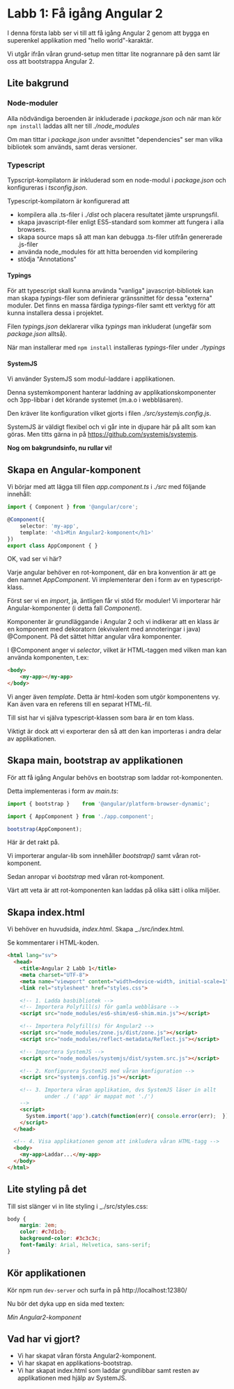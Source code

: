 Labb 1: Få igång Angular 2
==========================

I denna första labb ser vi till att få igång Angular 2 genom att bygga
en superenkel applikation med "hello world"-karaktär.

Vi utgår ifrån våran grund-setup men tittar lite nogrannare på den samt 
lär oss att bootstrappa Angular 2.

Lite bakgrund
-------------

### Node-moduler

Alla nödvändiga beroenden är inkluderade i _package.json_ och när man
kör `npm install` laddas allt ner till _./node_modules_

Om man tittar i _package.json_ under avsnittet "dependencies" ser man 
vilka bibliotek som används, samt deras versioner.

### Typescript
Typscript-kompilatorn är inkluderad som en node-modul i _package.json_ 
och konfigureras i _tsconfig.json_.

Typescript-kompilatorn är konfigurerad att 

- kompilera alla .ts-filer i _./dist_ och placera resultatet jämte 
  ursprungsfil.
- skapa javascript-filer enligt ES5-standard som kommer att fungera 
  i alla browsers.
- skapa source maps så att man kan debugga .ts-filer utifrån genererade
 .js-filer
- använda node_modules för att hitta beroenden vid kompilering 
- stödja "Annotations"

#### Typings
För att typescript skall kunna använda "vanliga" javascript-bibliotek
kan man skapa _typings_-filer som definierar gränssnittet för dessa
"externa" moduler. Det finns en massa färdiga _typings_-filer samt ett 
verktyg för att kunna installera dessa i projektet. 

Filen _typings.json_ deklarerar vilka _typings_ man inkluderat 
(ungefär som _package.json_ alltså).

När man installerar med `npm install` installeras _typings_-filer
under _./typings_

#### SystemJS
Vi använder SystemJS som modul-laddare i applikationen. 

Denna systemkomponent hanterar laddning av applikationskomponenter
och 3pp-libbar i det körande systemet (m.a.o i webbläsaren). 

Den kräver lite konfiguration vilket gjorts i filen _./src/systemjs.config.js_.
 
SystemJS är väldigt flexibel och vi går inte in djupare här på 
allt som kan göras. Men titts gärna in på https://github.com/systemjs/systemjs.   



__Nog om bakgrundsinfo, nu rullar vi!__

Skapa en Angular-komponent
--------------------------
Vi börjar med att lägga till filen _app.component.ts_ i _./src_ med
följande innehåll:

```typescript
import { Component } from '@angular/core';

@Component({
    selector: 'my-app',
    template: '<h1>Min Angular2-komponent</h1>'
})
export class AppComponent { }
```
	
OK, vad ser vi här? 

Varje angular behöver en rot-komponent, där en bra konvention är att 
ge den namnet _AppComponent_. Vi implementerar den i form av en 
typescript-klass.

Först ser vi en _import_, ja, äntligen får vi stöd för moduler!
Vi importerar här Angular-komponenter (i detta fall _Component_).

Komponenter är grundläggande i Angular 2 och vi indikerar att en klass
är en komponent med dekoratorn (ekvivalent med annoteringar i java)
@Component. På det sättet hittar angular våra komponenter. 

I @Component anger vi _selector_, vilket är HTML-taggen med vilken man 
kan använda komponenten, t.ex:

```html
<body>
    <my-app></my-app>
</body>
```

Vi anger även _template_. Detta är html-koden som utgör komponentens vy.
Kan även vara en referens till en separat HTML-fil.

Till sist har vi själva typescript-klassen som bara är en tom klass.

Viktigt är dock att vi exporterar den så att den kan importeras i andra
delar av applikationen.

Skapa main, bootstrap av applikationen
--------------------------------------
För att få igång Angular behövs en bootstrap som laddar rot-komponenten.

Detta implementeras i form av _main.ts_:

```typescript
import { bootstrap }    from '@angular/platform-browser-dynamic';

import { AppComponent } from './app.component';

bootstrap(AppComponent);
```
	
Här är det rakt på.

Vi importerar angular-lib som innehåller _bootstrap()_ samt våran 
rot-komponent.

Sedan anropar vi _bootstrap_ med våran rot-komponent.

Värt att veta är att rot-komponenten kan laddas på olika sätt i olika 
miljöer.

Skapa index.html
----------------
Vi behöver en huvudsida, _index.html_. Skapa _./src/index.html.

Se kommentarer i HTML-koden.

```html
<html lang="sv">
  <head>
    <title>Angular 2 Labb 1</title>
    <meta charset="UTF-8">
    <meta name="viewport" content="width=device-width, initial-scale=1">
    <link rel="stylesheet" href="styles.css">

    <!-- 1. Ladda basbibliotek -->
    <!-- Importera Polyfill(s) för gamla webbläsare -->
    <script src="node_modules/es6-shim/es6-shim.min.js"></script>

    <!-- Importera Polyfill(s) för Angular2 -->
    <script src="node_modules/zone.js/dist/zone.js"></script>
    <script src="node_modules/reflect-metadata/Reflect.js"></script>

    <!-- Importera SystemJS -->
    <script src="node_modules/systemjs/dist/system.src.js"></script>

    <!-- 2. Konfigurera SystemJS med våran konfiguration -->
    <script src="systemjs.config.js"></script>

    <!-- 3. Importera våran applikation, dvs SystemJS läser in allt 
            under ./ ('app' är mappat mot './') 
    -->
    <script>
      System.import('app').catch(function(err){ console.error(err);  });
    </script>
  </head>

  <!-- 4. Visa applikationen genom att inkludera våran HTML-tagg -->
  <body>
    <my-app>Laddar...</my-app>
  </body>
</html>
```

Lite styling på det
-------------------
Till sist slänger vi in lite styling i _./src/styles.css:

```css
body {
    margin: 2em;
    color: #c7d1cb;
    background-color: #3c3c3c;
    font-family: Arial, Helvetica, sans-serif;
}
```

Kör applikationen
-----------------
Kör npm run `dev-server` och surfa in på http://localhost:12380/

Nu bör det dyka upp en sida med texten: 
      
_Min Angular2-komponent_

Vad har vi gjort?
-----------------

- Vi har skapat våran första Angular2-komponent.
- Vi har skapat en applikations-bootstrap.
- Vi har skapat index.html som laddar grundlibbar samt resten av 
  applikationen med hjälp av SystemJS.  


